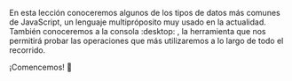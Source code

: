 En esta lección conoceremos algunos de los tipos de datos más comunes de JavaScript, un lenguaje multipróposito muy usado en la actualidad. También conoceremos a la consola :desktop: , la herramienta que nos permitirá probar las operaciones que más utilizaremos a lo largo de todo el recorrido.

¡Comencemos! :star_struck:
